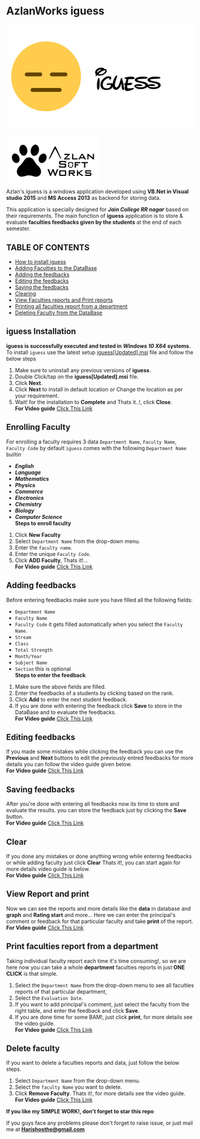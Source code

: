 # AzlanWorks iguess
<a href="https://drive.google.com/open?id=1pEvrY4hNTpHkFYNwvvW5KfqbUX-YltaV"><img src="/Azlan_iguess/Resources/welcome.jpg"></img></a><br>

<img src="/Azlan_iguess/Resources/ASW2.png"></img><br>
Azlan's iguess is a windows application developed using **VB.Net in Visual studio 2015** and **MS Access 2013** as backend for storing data.

This application is specially designed for ***Jain College RR nagar*** based on their requirements. The main function of **iguess** application is to store & evaluate **faculties feedbacks given by the students** at the end of each semester.

## TABLE OF CONTENTS
- [How to install iguess](#iguess-Installation)
- [Adding Faculties to the DataBase](#Enrolling-faculty)
- [Adding the feedbacks](#Adding-feedbacks)
- [Editing the feedbacks](#Editing-feedbacks)
- [Saving the feedbacks](#Saving-feedbacks)
- [Clearing](#Clear)
- [View Faculties reports and Print reports](#View-Report-and-print)
- [Printing all faculties report from a department](#Print-faculties-report-from-a-department)
- [Deleting Faculty from the DataBase](#Delete-faculty)


## **iguess Installation**
**iguess is successfully executed and tested in** ***Windows 10 X64*** **systems.**
To install `iguess` use the latest setup <a href="https://drive.google.com/open?id=1RHZUNqkCuNlbx33OXUkveGFZNTNzPcko">iguess[Updated].msi</a> file and follow the below steps
1) Make sure to uninstall any previous versions of **iguess**.
2) Double Click/tap on the **iguess[Updated].msi** file.
3) Click **Next**.
4) Click **Next** to install in default location or Change the location as per your requirement.
5) Wait! for the installation to **Complete** and Thats it..!, click **Close**.<br>
**For Video guide** <a href="https://drive.google.com/open?id=1Wsfzchb-jPMnH4BlIoWVbZ8ZVzPDjqjw">Click This Link</a>

## **Enrolling Faculty**
For enrolling a faculty requires 3 data `Department Name`, `Faculty Name`, `Faculty Code` by default `iguess` comes with the following `Department Name` builtin
- ***English***
- ***Language***
- ***Mathematics***
- ***Physics***
- ***Commerce***
- ***Electronics***
- ***Chemistry***
- ***Biology***
- ***Computer Science***<br>
**Steps to enroll faculty**
1) Click **New Faculty**
2) Select `Department Name` from the drop-down menu.
3) Enter the `faculty name`.
4) Enter the unique `Faculty Code`.
5) Click **ADD Faculty**, Thats it!...<br>
**For Video guide** <a href="https://drive.google.com/open?id=1GljDPZ7Sd4g916WC6jryDjEyVLgUlMOc">Click This Link</a>

## **Adding feedbacks**
Before entering feedbacks make sure you have filled all the following fields:
- `Department Name`
- `Faculty Name`
- `Faculty Code` it gets filled automatically when you select the `Faculty Name`.
- `Stream`
- `Class`
- `Total Strength`
- `Month/Year`
- `Subject Name`
- `Section` this is optional<br>
**Steps to enter the feedback**
1) Make sure the above fields are filled.
2) Enter the feedbacks of a students by clicking based on the rank.
3) Click **Add** to enter the next student feedback.
4) If you are done with entering the feedback click **Save** to store in the DataBase and to evaluate the feedbacks.<br>
**For Video guide** <a href="https://drive.google.com/open?id=1gOyxj26MMQOd4HdYtxvSds4fETFtsQsL">Click This Link</a>

## Editing feedbacks
If you made some mistakes while clicking the feedback you can use the **Previous** and **Next** buttons to edit the previously entred feedbacks for more details you can follow the video guide given below.<br>
**For Video guide** <a href="https://drive.google.com/open?id=1j1EEPQvwqiRJh2T-Q9dKozNZ_SI55ypt">Click This Link</a>

## Saving feedbacks
After you're done with entering all feedbacks now its time to store and evaluate the results.
you can store the feedback just by clicking the **Save** button.<br>
**For Video guide** <a href="https://drive.google.com/open?id=16m9aBTTdPFaJOYx_WL6wD_X4XEoiNAZO">Click This Link</a>

## Clear
If you done any mistakes or done anything wrong while entering feedbacks or while adding faculty just click **Clear**
Thats it!, you can start again for more details video guide is below.<br>
**For Video guide** <a href="https://drive.google.com/open?id=160RG-dwPp6vgIBdFx1Hia6M32zATEXFd">Click This Link</a>

## View Report and print
Now we can see the reports and more details like the **data** in database and **graph** and **Rating start** and more...
Here we can enter the principal's comment or feedback for that particular faculty and take **print** of the report.<br>
**For Video guide** <a href="https://drive.google.com/open?id=1eyNIEmd-yOkiOG6AvZ3MDq975G_h5fxv">Click This Link</a>

## Print faculties report from a department
Taking individual faculty report each time it's time consuming!, so we are here now you can take a whole **department** faculties reports in just **ONE CLICK** is that simple.
1) Select the `Department Name` from the drop-down menu to see all faculties reports of that particular department, 
2) Select the `Evaluation Date`.
3) If you want to add principal's comment, just select the faculty from the right table, and enter the feedback and click **Save**.
4) If you are done time for some BAM!, just click **print**, for more details see the video guide.<br>
**For Video guide** <a href="https://drive.google.com/open?id=1HT5pEK_TdsT8r2j7e07BL2ydJvsxMQRk">Click This Link</a>

## Delete faculty
If you want to delete a faculties reports and data, just follow the below steps.
1) Select `Department Name` from the drop-down menu.
2) Select the `faculty Name` you want to delete.
3) Click **Remove Faculty**. Thats it!, for more details see the video guide.<br>
**For Video guide** <a href="https://drive.google.com/open?id=1ggyAU3xSSE-6hc-3hPKW-879BSCY8c-K">Click This Link</a><br>

**If you like my SIMPLE WORK!, don't forget to star this repo**

If you guys face any problems please don't forget to raise issue, or just mail me at **Harishosthe@gmail.com**

